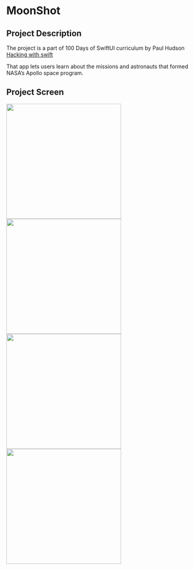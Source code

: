 
# MoonShot

## Project Description

The project is a part of 100 Days of SwiftUI curriculum by Paul Hudson [Hacking with swift](https://www.hackingwithswift.com/100/swiftui)

That app lets users learn about the missions and astronauts that formed NASA’s Apollo space program.

## Project Screen

<img src="images/MoonShotMain1" width="300"> <img src="images/MoonShotMain2" width="300">
<img src="images/MissionDetails" width="300"> <img src="images/Crewmember" width="300">
